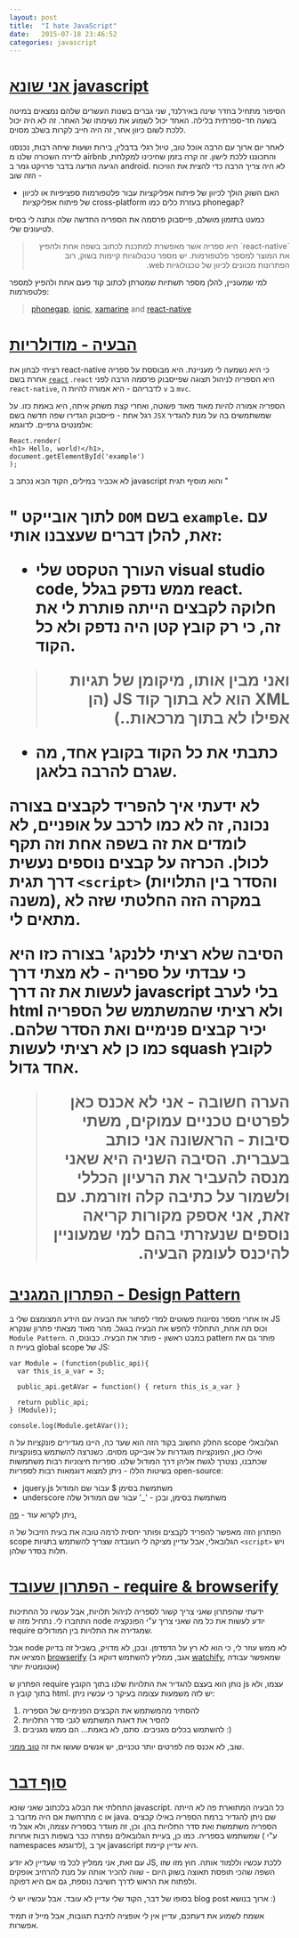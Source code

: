 ```yaml
---
layout: post
title:  "I hate JavaScript"
date:   2015-07-18 23:46:52
categories: javascript
---
```


<a name="intro">[אני שונא javascript](#intro)
=======================================================

הסיפור מתחיל בחדר שינה באירלנד, שני גברים בשנות העשרים שלהם נמצאים במיטה בשעה חד-ספרתית בלילה.
האחד יכול לשמוע את נשימתו של האחר. זה לא היה יכול ללכת לשום כיוון אחר, זה היה חייב לקרות בשלב מסוים.

לאחר יום ארוך עם הרבה אוכל טוב, טיול רגלי בדבלין, בירות ושעות שיחה רבות, נכנסנו לדירה השכורה שלנו מ airbnb והתכוננו ללכת לישון.
זה קרה בזמן שחיכינו למקלחת, הגיעה הודעה בדבר פרויקט גמר ב android. לא היה צריך הרבה כדי להצית את הוויכוח הזה שוב -
 
- האם השוק הולך לכיוון של פיתוח אפליקציות עבור פלטפורמות ספציפיות או לכיוון של פיתוח אפליקציות cross-platform בעזרת כלים כמו phonegap?	

כמעט בתזמון מושלם, פייסבוק פרסמה את הספריה החדשה שלה ונתנה לי בסיס לטיעונים שלי.

> <div style="direction:rtl"> `react-native` היא ספריה אשר מאפשרת למתכנת לכתוב בשפה אחת ולהפיץ את המוצר למספר פלטפורמות. יש מספר טכנולוגיות קיימות בשוק, רוב הפתרונות מכוונים לכיוון של טכנולוגיות web. </div>

למי שמעוניין, להלן מספר תשתיות שמטרתן לכתוב קוד פעם אחת ולהפיץ למספר פלטפורמות:

> [phonegap](http://phonegap.com/), [ionic](http://ionicframework.com/), [xamarine](https://xamarin.com/) and [react-native](https://facebook.github.io/react-native/)

<a name="the problem">[הבעיה - מודולריות](#the_problem)
=======================================================

רציתי לבחון את react-native כי היא נשמעה לי מעניינת. היא מבוססת על ספריה אחרת בשם [`react`](https://facebook.github.io/react/index.html) .`react` היא הספריה לניהול תצוגה שפייסבוק פרסמה הרבה לפני `react-native`, לדבריהם - היא אמורה להיות ה `v` ב `mvc`.

הספריה אמורה להיות מאוד מאוד פשוטה, ואחרי קצת משחק איתה, היא באמת כזו. על רגל אחת - פייסבוק הגדירו שפה חדשה בשם `JSX` שמשתמשים בה על מנת להגדיר אלמנטים גרפיים. לדוגמא:


~~~
React.render(
<h1> Hello, world!</h1>,
document.getElementById('example')
);
~~~

לא אכביר במילים, הקוד הבא נכתב ב javascript והוא מוסיף תגית "<h1>" לתוך אובייקט `DOM` בשם `example`. עם זאת, להלן דברים שעצבנו אותי:

* העורך הטקסט שלי visual studio code, ממש נדפק בגלל react. חלוקה לקבצים הייתה פותרת לי את זה, כי רק קובץ קטן היה נדפק ולא כל הקוד.

> <div style="direction:rtl"> ואני מבין אותו, מיקומן של תגיות XML הוא לא בתוך קוד JS (הן אפילו לא בתוך מרכאות..)</div>

*  כתבתי את כל הקוד בקובץ אחד, מה שגרם להרבה בלאגן.

לא ידעתי איך להפריד לקבצים בצורה נכונה, זה לא כמו לרכב על אופניים, לא לומדים את זה בשפה אחת וזה תקף לכולן. הכרזה על קבצים נוספים נעשית דרך תגית `<script>` (והסדר בין התלויות משנה), במקרה הזה החלטתי שזה לא מתאים לי.

הסיבה שלא רציתי ללנקג' בצורה כזו היא כי עבדתי על ספריה - לא מצתי דרך לעשות את זה דרך javascript בלי לערב html ולא רציתי שהמשתמש של הספריה יכיר קבצים פנימיים ואת הסדר שלהם. כמו כן לא רציתי לעשות squash לקובץ אחד גדול.

> <div style="direction:rtl"> הערה חשובה - אני לא אכנס כאן לפרטים טכניים עמוקים, משתי סיבות - הראשונה אני כותב בעברית. הסיבה השניה היא שאני מנסה להעביר את הרעיון הכללי ולשמור על כתיבה קלה וזורמת. עם זאת, אני אספק מקורות קריאה נוספים שנעזרתי בהם למי שמעוניין להיכנס לעומק הבעיה.</div>


<a name="the problem">[הפתרון המגניב - Design Pattern](#old_solution)
=======================================================

אז אחרי מספר נסיונות פשוטים למדי לפתור את הבעיה עם הידע המצומצם שלי ב JS וכוס תה אחת, התחלתי לחפש את הבעיה בגוגל. מהר מאוד מצאתי פתרון שנקרא `Module Pattern`. במבט ראשון - פותר את הבעיה. כבונוס, ה pattern פותר גם את בעיית ה global scope של JS:

~~~
var Module = (function(public_api){
  var this_is_a_var = 3;
  
  public_api.getAVar = function() { return this_is_a_var } 

  return public_api;
} (Module));

console.log(Module.getAVar());

~~~

החלק החשוב בקוד הזה הוא שעד כה, היינו מגדירים פונקציות על ה scope הגלובאלי ואילו כאן, הפונקציות מוגדרות על אובייקט מסוים. כשנרצה להשתמש בפונקציות שכתבנו, נצטרך לגשת אליהן דרך המודול שלנו. ספריות חיצוניות רבות משתמשות בשיטות הללו - ניתן למצוא דוגמאות רבות לספריות open-source:


* jquery.js משתמשת בסימן $ עבור שם המודול
* underscore משתמשת בסימן, ובכן - '_' עבור שם המודול שלה

ניתן לקרוא עוד - [פה.](http://www.adequatelygood.com/JavaScript-Module-Pattern-In-Depth.html) 

הפתרון הזה מאפשר להפריד לקבצים ופותר יחסית לרמה טובה את בעית הזיבול של ה scope הגלובאלי, אבל עדיין מציקה לי העובדה שצריך להשתמש בתגיות `<script>` ויש תלות בסדר שלהן.

<a name="the problem">[הפתרון שעובד - require & browserify](#new_solution)
=======================================================

ידעתי שהפתרון שאני צריך קשור לספריה לניהול תלויות, אבל עכשיו כל החתיכות התחברו לי. נתחיל מזה ש node יודע לעשות את כל מה שאני צריך ע"י הפונקציה require שמגדירה את התלויות בין המודולים.

אבל node לא ממש עוזר לי, כי הוא לא רץ על הדפדפן. ובכן, לא מדויק, בשביל זה בדיוק המציאו את [browserify](https://lincolnloop.com/blog/untangle-your-javascript-browserify/) (אגב, ממליץ להשתמש דווקא ב [watchify](https://github.com/substack/watchify), שמאפשר עבודה אוטומטית יותר)

הפתרון ש require נותן הוא בעצם להגדיר את התלויות שלנו בתוך הקובץ js עצמו, ולא בתוך קובץ ה html. יש לזה משמעות עצומה בעיקר כי עכשיו ניתן:

1. להסתיר מהמשתמש את הקבצים הפנימיים של הספריה
2. להסיר את דאגת המשתמש לגבי סדר התלויות
3. להשתמש בכלים מגניבים. סתם, לא באמת... הם ממש מגניבים :)

שוב, לא אכנס פה לפרטים יותר טכניים, יש אנשים שעשו את זה [טוב ממני](https://scott.mn/2014/03/03/javascript_modules/).

<a name="the problem">[סוף דבר](#summery)
=======================================================
התחלתי את הבלוג בלכתוב שאני שונא javascript. כל הבעיה המתוארת פה לא הייתה מתרחשת אם היה מדובר ב c או java.
שם ניתן להגדיר ברמת הספריה באילו קבצים הספריה משתמשת ואת סדר התלויות בהן. וכן, זה מוגדר בספריה עצמה, ולא אצל מי שמשתמש בספריה.
כמו כן, בעיית הגלובאלים נפתרה כבר בשפות רבות אחרות ( ע"י namespaces לדוגמא), אך ב javascript היא עדיין קיימת.

עם זאת, אני ממליץ לכל מי שעדיין לא יודע JS, ללכת עכשיו וללמוד אותה. חוץ מזו שזו השפה שהכי תופסת תאוצה בשוק היום - שווה להכיר אותה על מנת להרחיב אופקים ולפתוח את הראש לדרך חשיבה נוספת, גם אם היא דפוקה.


בסופו של דבר, הקוד שלי עדיין לא עובד. אבל עכשיו יש לי blog post ארוך בנושא :)

אשמח לשמוע את דעתכם, עדיין אין לי אופציה לתיבת תגובות, אבל מייל זו תמיד אפשרות.
